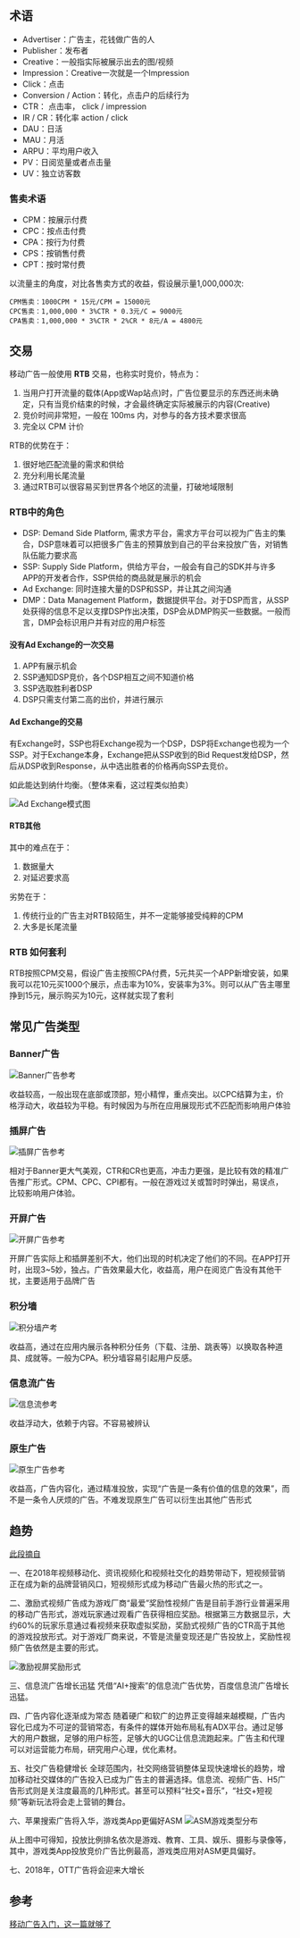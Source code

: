 ## 术语
- Advertiser：广告主，花钱做广告的人
- Publisher：发布者
- Creative：一般指实际被展示出去的图/视频
- Impression：Creative一次就是一个Impression
- Click：点击
- Conversion / Action：转化，点击户的后续行为
- CTR： 点击率， click / impression
- IR / CR：转化率  action / click
- DAU：日活
- MAU：月活
- ARPU：平均用户收入
- PV：日阅览量或者点击量
- UV：独立访客数

### 售卖术语
- CPM：按展示付费
- CPC：按点击付费
- CPA：按行为付费
- CPS：按销售付费
- CPT：按时常付费

以流量主的角度，对比各售卖方式的收益，假设展示量1,000,000次:
```
CPM售卖：1000CPM * 15元/CPM = 15000元
CPC售卖：1,000,000 * 3%CTR * 0.3元/C = 9000元
CPA售卖：1,000,000 * 3%CTR * 2%CR * 8元/A = 4800元
```

## 交易
移动广告一般使用 **RTB** 交易，也称实时竞价，特点为：
1. 当用户打开流量的载体(App或Wap站点)时，广告位要显示的东西还尚未确定，只有当竞价结束的时候，才会最终确定实际被展示的内容(Creative)
2. 竞价时间非常短，一般在 100ms 内，对参与的各方技术要求很高
3. 完全以 CPM 计价

RTB的优势在于：
1. 很好地匹配流量的需求和供给
2. 充分利用长尾流量
3. 通过RTB可以很容易买到世界各个地区的流量，打破地域限制

### RTB中的角色
- DSP: Demand Side Platform, 需求方平台，需求方平台可以视为广告主的集合，DSP意味着可以把很多广告主的预算放到自己的平台来投放广告，对销售队伍能力要求高
- SSP: Supply Side Platform，供给方平台，一般会有自己的SDK并与许多APP的开发者合作，SSP供给的商品就是展示的机会
- Ad Exchange: 同时连接大量的DSP和SSP，并让其之间沟通
- DMP：Data Management Platform，数据提供平台。对于DSP而言，从SSP处获得的信息不足以支撑DSP作出决策，DSP会从DMP购买一些数据。一般而言，DMP会标识用户并有对应的用户标签

#### 没有Ad Exchange的一次交易
1. APP有展示机会
2. SSP通知DSP竞价，各个DSP相互之间不知道价格
3. SSP选取胜利者DSP
4. DSP只需支付第二高的出价，并进行展示

#### Ad Exchange的交易
有Exchange时，SSP也将Exchange视为一个DSP，DSP将Exchange也视为一个SSP。对于Exchange本身，Exchange把从SSP收到的Bid Request发给DSP，然后从DSP收到Response，从中选出胜者的价格再向SSP去竞价。

如此能达到纳什均衡。（整体来看，这过程类似拍卖）

![Ad Exchange模式图](https://pic1.zhimg.com/v2-e775687d9e9b9917605c463d9dcb48bc_r.jpg)

#### RTB其他
其中的难点在于：
1. 数据量大
2. 对延迟要求高

劣势在于：
1. 传统行业的广告主对RTB较陌生，并不一定能够接受纯粹的CPM
2. 大多是长尾流量

### RTB 如何套利
RTB按照CPM交易，假设广告主按照CPA付费，5元共买一个APP新增安装，如果我可以花10元买1000个展示，点击率为10%，安装率为3%。则可以从广告主哪里挣到15元，展示购买为10元，这样就实现了套利

## 常见广告类型
### Banner广告
![Banner广告参考](https://pic2.zhimg.com/80/f5193ec11acb7015f50e8c145bce6bf1_hd.jpg)

收益较高，一般出现在底部或顶部，短小精悍，重点突出。以CPC结算为主，价格浮动大，收益较为平稳。有时候因为与所在应用展现形式不匹配而影响用户体验

### 插屏广告
![插屏广告参考](https://pic1.zhimg.com/80/a30171b09cc8f8daf145c2d223b671a3_hd.jpg)

相对于Banner更大气美观，CTR和CR也更高，冲击力更强，是比较有效的精准广告推广形式。CPM、CPC、CPI都有。一般在游戏过关或暂时时弹出，易误点，比较影响用户体验。

### 开屏广告
![开屏广告参考](https://pic4.zhimg.com/80/a34c1fd21b81929a11cf79e293c2a035_hd.jpg)

开屏广告实际上和插屏差别不大，他们出现的时机决定了他们的不同。在APP打开时，出现3~5妙，独占。广告效果最大化，收益高，用户在阅览广告没有其他干扰，主要适用于品牌广告

### 积分墙
![积分墙产考](https://pic2.zhimg.com/80/v2-059b95e3998293d7f6683db98a2ee33b_hd.jpg)

收益高，通过在应用内展示各种积分任务（下载、注册、跳表等）以换取各种道具、成就等。一般为CPA。积分墙容易引起用户反感。

### 信息流广告
![信息流参考](https://pic3.zhimg.com/80/7089491b3bd3902243cd1d9167f9fb83_hd.jpg)

收益浮动大，依赖于内容。不容易被辨认

### 原生广告
![原生广告参考](https://pic1.zhimg.com/80/v2-1cf8f95e2fcd0d75d976894a65b7960d_hd.jpg)

收益高，广告内容化，通过精准投放，实现“广告是一条有价值的信息的效果”，而不是一条令人厌烦的广告。不难发现原生广告可以衍生出其他广告形式

## 趋势
[此段摘自](https://www.zhihu.com/question/21696664/answer/575881364)

一、在2018年视频移动化、资讯视频化和视频社交化的趋势带动下，短视频营销正在成为新的品牌营销风口，短视频形式成为移动广告最火热的形式之一。

二、激励式视频广告成为游戏厂商“最爱”奖励性视频广告是目前手游行业普遍采用的移动广告形式，游戏玩家通过观看广告获得相应奖励。根据第三方数据显示，大约60%的玩家乐意通过看视频来获取虚拟奖励，奖励式视频广告的CTR高于其他的游戏投放形式。对于游戏厂商来说，不管是流量变现还是广告投放上，奖励性视频广告依然是主要的形式。

![激励视屏奖励形式](https://pic4.zhimg.com/80/v2-0bd670ce2203cc6c406f78710798a85c_hd.jpg)

三、信息流广告增长迅猛
凭借“AI+搜索”的信息流广告优势，百度信息流广告增长迅猛。

四、广告内容化逐渐成为常态
随着硬广和软广的边界正变得越来越模糊，广告内容化已成为不可逆的营销常态，有条件的媒体开始布局私有ADX平台。通过足够大的用户数据，足够的用户标签，足够大的UGC让信息流跑起来。广告主和代理可以对运营能力布局，研究用户心理，优化素材。

五、社交广告稳健增长
全球范围内，社交网络营销整体呈现快速增长的趋势，增加移动社交媒体的广告投入已成为广告主的普遍选择。信息流、视频广告、H5广告形式则是关注度最高的几种形式。甚至可以预料“社交+音乐”，“社交+短视频”等新玩法将会走上营销的舞台。

六、苹果搜索广告将入华，游戏类App更偏好ASM
![ASM游戏类型分布](https://pic3.zhimg.com/80/v2-3b378a3888ca77f267cac69e9732a425_hd.jpg)

从上图中可得知，投放比例排名依次是游戏、教育、工具、娱乐、摄影与录像等，其中，游戏类App投放竞价广告比例最高，游戏类应用对ASM更具偏好。

七、2018年，OTT广告将会迎来大增长

## 参考
[移动广告入门，这一篇就够了](https://zhuanlan.zhihu.com/p/24674479)